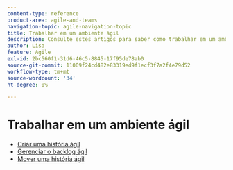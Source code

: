 ```yaml
---
content-type: reference
product-area: agile-and-teams
navigation-topic: agile-navigation-topic
title: Trabalhar em um ambiente ágil
description: Consulte estes artigos para saber como trabalhar em um ambiente ágil.
author: Lisa
feature: Agile
exl-id: 2bc560f1-31d6-46c5-8845-17f95de78ab0
source-git-commit: 11009f24cd482e83319ed9f1ecf3f7a2f4e79d52
workflow-type: tm+mt
source-wordcount: '34'
ht-degree: 0%

---
```


# Trabalhar em um ambiente ágil

* [Criar uma história ágil](../../agile/work-in-an-agile-environment/create-an-agile-story.md)
* [Gerenciar o backlog ágil](../../agile/work-in-an-agile-environment/manage-the-agile-backlog.md)
* [Mover uma história ágil](../../agile/work-in-an-agile-environment/move-an-agile-story.md)
